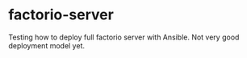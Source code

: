# factorio-server
Testing how to deploy full factorio server with Ansible. Not very good deployment model yet.
